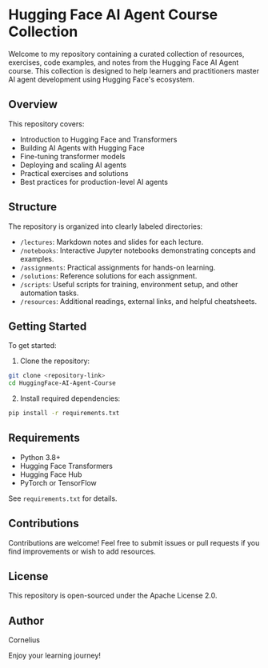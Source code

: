 # Hugging Face AI Agent Course Collection

Welcome to my repository containing a curated collection of resources, exercises, code examples, and notes from the Hugging Face AI Agent course. This collection is designed to help learners and practitioners master AI agent development using Hugging Face's ecosystem.

## Overview

This repository covers:
- Introduction to Hugging Face and Transformers
- Building AI Agents with Hugging Face
- Fine-tuning transformer models
- Deploying and scaling AI agents
- Practical exercises and solutions
- Best practices for production-level AI agents

## Structure

The repository is organized into clearly labeled directories:

- `/lectures`: Markdown notes and slides for each lecture.
- `/notebooks`: Interactive Jupyter notebooks demonstrating concepts and examples.
- `/assignments`: Practical assignments for hands-on learning.
- `/solutions`: Reference solutions for each assignment.
- `/scripts`: Useful scripts for training, environment setup, and other automation tasks.
- `/resources`: Additional readings, external links, and helpful cheatsheets.

## Getting Started

To get started:

1. Clone the repository:

```bash
git clone <repository-link>
cd HuggingFace-AI-Agent-Course
```

2. Install required dependencies:

```bash
pip install -r requirements.txt
```

## Requirements
- Python 3.8+
- Hugging Face Transformers
- Hugging Face Hub
- PyTorch or TensorFlow

See `requirements.txt` for details.

## Contributions
Contributions are welcome! Feel free to submit issues or pull requests if you find improvements or wish to add resources.

## License
This repository is open-sourced under the Apache License 2.0.

## Author
Cornelius

Enjoy your learning journey!
